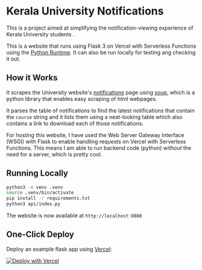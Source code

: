 # Kerala University Notifications

This is a project aimed at simplifying the notification-viewing experience of Kerala University students .

This is a website that runs using Flask 3 on Vercel with Serverless Functions using the [Python Runtime](https://vercel.com/docs/concepts/functions/serverless-functions/runtimes/python). It can also be run locally for testing ang checking it out.

## How it Works

It scrapes the University website's [notifications](https://exams.keralauniversity.ac.in/Login/check1) page using [soup](https://pypi.org/project/beautifulsoup4/), which is a python library that enables easy scraping of html webpages.

It parses the table of notifications to find the latest notifications that contain the `course` string and it lists them using a neat-looking table which also contains a link to download each of those notifications.

For hosting this website, I have used the Web Server Gateway Interface (WSGI) with Flask to enable handling requests on Vercel with Serverless Functions. This means I am able to run backend code (python) *without* the need for a server, which is pretty cool.

## Running Locally
```bash
python3 -m venv .venv
source .venv/bin/activate
pip install -r requirements.txt
python3 api/index.py
```

The website is now available at `http://localhost:8080`

## One-Click Deploy

Deploy an example flask app using [Vercel](https://vercel.com?utm_source=github&utm_medium=readme&utm_campaign=vercel-examples):

[![Deploy with Vercel](https://vercel.com/button)](https://vercel.com/new/clone?repository-url=https%3A%2F%2Fgithub.com%2Fvercel%2Fexamples%2Ftree%2Fmain%2Fpython%2Fflask3&demo-title=Flask%203%20%2B%20Vercel&demo-description=Use%20Flask%203%20on%20Vercel%20with%20Serverless%20Functions%20using%20the%20Python%20Runtime.&demo-url=https%3A%2F%2Fflask3-python-template.vercel.app%2F&demo-image=https://assets.vercel.com/image/upload/v1669994156/random/flask.png)

